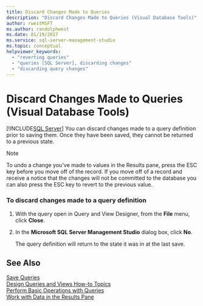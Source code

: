 ```yaml
---
title: Discard Changes Made to Queries
description: "Discard Changes Made to Queries (Visual Database Tools)"
author: rwestMSFT
ms.author: randolphwest
ms.date: 01/19/2017
ms.service: sql-server-management-studio
ms.topic: conceptual
helpviewer_keywords:
  - "reverting queries"
  - "queries [SQL Server], discarding changes"
  - "discarding query changes"
---
```

# Discard Changes Made to Queries (Visual Database Tools)
[!INCLUDE[SQL Server](../includes/applies-to-version/sqlserver.md)]
You can discard changes made to a query definition prior to saving them. Once they have been saved, they cannot be returned to a previous state.  
  
> [!NOTE]  
> To undo a change you've made to values in the Results pane, press the ESC key before you move off of the record. If you move off of a record and receive a notice that the changes will not be committed to the database you can also press the ESC key to revert to the previous value.  
  
### To discard changes made to a query definition  
  
1.  With the query open in Query and View Designer, from the **File** menu, click **Close**.  
  
2.  In the **Microsoft SQL Server Management Studio** dialog box, click **No**.  
  
    The query definition will return to the state it was in at the last save.  
  
## See Also  
[Save Queries](save-queries-visual-database-tools.md)  
[Design Queries and Views How-to Topics](design-queries-and-views-how-to-topics-visual-database-tools.md)  
[Perform Basic Operations with Queries](perform-basic-operations-with-queries-visual-database-tools.md)  
[Work with Data in the Results Pane](work-with-data-in-the-results-pane-visual-database-tools.md)  
  
